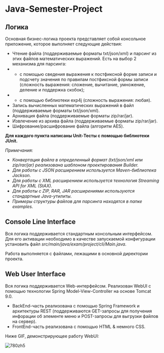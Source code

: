 # Java-Semester-Project
## Логика
Основная бизнес-логика проекта представляет собой консольное приложение, которое выполняет следующие действия:
* Чтение файла (поддерживаемые форматы txt/json/xml) и парсинг из этих файлов математических выражений. Есть на выбор 2 механизма для парсинга: 
* * с помощью сведения выражения к постфиксной форме записи и подсчету значения по правилам постфиксной формы записи (сложность выражения: сложение, вычитание, умножение, деление и поддержка скобок);
* * с помощью библиотеки exp4j (сложность выражения: любая).
* Запись вычисленных математических выражений в файл (поддерживаемые форматы txt/json/xml).
* Архивация файла (поддерживаемые форматы zip/rar/jar).
* Извлечение из архива файла (поддерживаемые форматы zip/rar/jar).
* Шифрование/расшифрование файла (алгоритм AES).

**Для каждого пункта написаны Unit-Тесты с помощью библиотеки JUnit.**

_Примечания:_
* _Конвертация файла в определенный формат (txt/json/xml или zip/rar/jar) реализована шаблоном проектирования Builder._
* _Для работы с JSON расширением используется Maven-библиотека Jackson._
* _Для работы с XML расширением используется технология Streaming API for XML (StAX)._
* _Для работы с ZIP, RAR, JAR расширениями используются стандартные Java-утилиты._
* _Примеры структуры файлов для парсинга находятся в папке examples._

## Console Line Interface
Вся логика поддерживается стандартным консольным интерфейсом. Для его активации необходимо в качестве запускаемой конфигурации установить файл _src/main/java/exam/project/cli/Main.java_. 

Работа выполняется с файлами, лежащими в основной директории проекта.

## Web User Interface
Вся логика поддерживается Web-интерфейсом. Реализован WebUI с помощью технологии Spring Model-View-Controller на основе Tomcat 9.0. 
* BackEnd-часть реализована с помощью Spring Framework и архитектуры REST (поддерживаются GET-запросы для получения инфорации об элементе меню и POST-запросы для выгрузки файлов на сервер).
* FrontEnd-часть реализована с помощью HTML & немного CSS.

Ниже GIF, демонстрирующее работу WebUI:

![780zh5](https://user-images.githubusercontent.com/93089691/213475088-afc046ac-e88b-4bae-b05e-3eb37a27cf56.gif)


